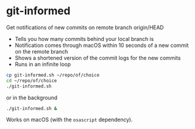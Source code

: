 # git-informed
Get notifications of new commits on remote branch origin/HEAD
- Tells you how many commits behind your local branch is
- Notification comes through macOS within 10 seconds of a new commit on the remote branch
- Shows a shortened version of the commit logs for the new commits
- Runs in an infinite loop

```sh
cp git-informed.sh ~/repo/of/choice
cd ~/repo/of/choice
./git-informed.sh
```
or in the background
```sh
./git-informed.sh &
```

Works on macOS (with the `osascript` dependency).
